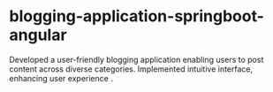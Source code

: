 # blogging-application-springboot-angular
Developed a user-friendly blogging application enabling users to post content across diverse categories. Implemented intuitive interface, enhancing user experience .
